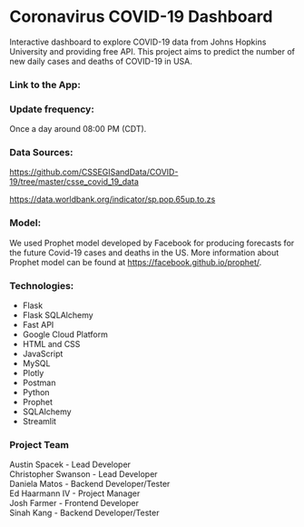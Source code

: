 
# Coronavirus COVID-19 Dashboard

Interactive dashboard to explore COVID-19 data from Johns Hopkins University and providing free API.
This project aims to predict the number of new daily cases and deaths of COVID-19 in USA.

### Link to the App:

### Update frequency:
Once a day around 08:00 PM (CDT).

### Data Sources:
https://github.com/CSSEGISandData/COVID-19/tree/master/csse_covid_19_data

https://data.worldbank.org/indicator/sp.pop.65up.to.zs

### Model:
We used Prophet model developed by Facebook for producing forecasts for the future Covid-19 cases and deaths in the US.
More information about Prophet model can be found at https://facebook.github.io/prophet/.

### Technologies:
* Flask
* Flask SQLAlchemy
* Fast API
* Google Cloud Platform
* HTML and CSS
* JavaScript
* MySQL
* Plotly
* Postman
* Python 
* Prophet
* SQLAlchemy
* Streamlit 

### Project Team

Austin Spacek - Lead Developer <br />
Christopher Swanson - Lead Developer <br />
Daniela Matos - Backend Developer/Tester <br />
Ed Haarmann IV - Project Manager <br />
Josh Farmer - Frontend Developer <br />
Sinah Kang - Backend Developer/Tester
